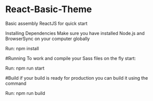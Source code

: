 # React-Basic-Theme
Basic assembly ReactJS for quick start

Installing Dependencies
Make sure you have installed Node.js and BrowserSync on your computer globally

Run:  npm install


#Running
To work and compile your Sass files on the fly start:

Run:  npm run start

#Build
if your build is ready for production you can build it using the command

Run: npm run build
